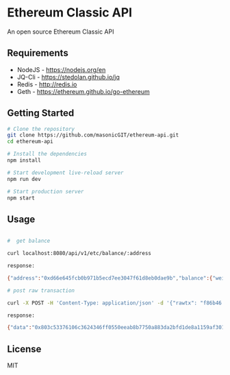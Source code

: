 Ethereum Classic API
==================================

An open source Ethereum Classic API

Requirements
------------

- NodeJS - https://nodejs.org/en
- JQ-Cli - https://stedolan.github.io/jq
- Redis - http://redis.io
- Geth - https://ethereum.github.io/go-ethereum


Getting Started
---------------

```sh
# Clone the repository
git clone https://github.com/masonicGIT/ethereum-api.git
cd ethereum-api

# Install the dependencies
npm install

# Start development live-reload server
npm run dev

# Start production server
npm start
```

Usage
---------------
```sh

#  get balance

curl localhost:8080/api/v1/etc/balance/:address

response:

{"address":"0xd66e645fcb0b971b5ecd7ee3047f61d8eb0dae9b","balance":{"wei":"163168220000000000","ether":"0.16316822"}}

# post raw transaction

curl -X POST -H 'Content-Type: application/json' -d '{"rawtx": "f86b46 ... 828703c"}' localhost:8080/api/v1/etc/transaction

response:

{"data":"0x803c53376106c3624346ff0550eeab8b7750a883da2bfd1de8a1159af3019067","message":"","error":false}

```

License
-------

MIT
